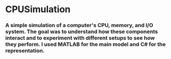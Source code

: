 # CPUSimulation
### A simple simulation of a computer's CPU, memory, and I/O system. The goal was to understand how these components interact and to experiment with different setups to see how they perform. I used MATLAB for the main model and C# for the representation.
